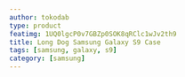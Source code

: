 ```yaml
---
author: tokodab
type: product
featimg: 1UQ0lgcP0v7GBZp0SOK8qRClc1wJv2th9
title: Long Dog Samsung Galaxy S9 Case
tags: [samsung, galaxy, s9]
category: [samsung]
---
```


